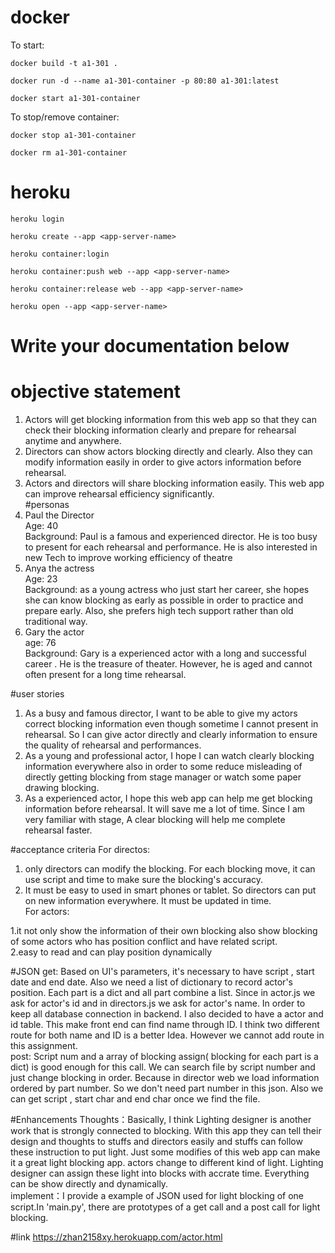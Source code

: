 # docker
To start:

`docker build -t a1-301 .`

`docker run -d --name a1-301-container -p 80:80 a1-301:latest`

`docker start a1-301-container`

To stop/remove container:

`docker stop a1-301-container`

`docker rm a1-301-container`

# heroku
`heroku login`

`heroku create --app <app-server-name>`

`heroku container:login`

`heroku container:push web --app <app-server-name>`

`heroku container:release web --app <app-server-name>`

`heroku open --app <app-server-name>`

# Write your documentation below

# objective statement
1.	Actors will get blocking information from this web app so that they can check their blocking information clearly and prepare for rehearsal anytime and anywhere.
2.	Directors can show actors blocking directly and clearly. Also they can modify information easily in order to give actors information before rehearsal.
3.	Actors and directors will share blocking information easily. This web app can improve rehearsal efficiency significantly. <br />
#personas
1.  Paul the Director  <br />
    Age: 40 <br />
    Background: Paul is a famous and experienced director.  He is too busy to present  for each rehearsal and performance. He is also interested in new Tech to improve working efficiency of theatre
2.	Anya the actress <br />
    Age: 23 <br />
    Background: as a young actress who just start her career, she hopes she can know blocking as early as possible in order to practice and prepare early. Also, she prefers high tech support rather than old traditional way.
3. Gary the actor    <br />
    age: 76          <br />
    Background: Gary is a experienced actor with a long and successful career . He is the treasure of  theater. However, he is aged and  cannot often present for  a long time rehearsal. 
    
#user stories   
1. As a busy and famous director, I want to be able to give my actors correct blocking information even though sometime I cannot present in rehearsal. So I can give actor directly and clearly information to ensure the quality of rehearsal and performances.
2. As a young and professional actor, I hope I can watch clearly blocking information everywhere also  in order to  some reduce misleading of directly getting blocking from stage manager or watch some paper drawing  blocking.
3. As a experienced  actor, I hope this web app  can help me get blocking information before rehearsal. It will save me a lot of time. Since I am very familiar with stage, A clear blocking will help me complete rehearsal faster.

#acceptance criteria
For directos:
1. only directors can modify the blocking. For each blocking move, it can use script and time to make sure the blocking's accuracy.<br />        
2. It must be easy to used in  smart phones or tablet. So directors can put on new information everywhere. It must be updated in time.<br />
For actors:<br />

1.it not only show the information  of their own blocking  also show blocking of some actors who has position conflict and have related script.<br />
2.easy to read and can play position dynamically

#JSON
get: Based on UI's parameters, it's necessary to have script , start date and end date.  Also we need a list of dictionary to record actor's position. Each part is a dict and all part combine a list. Since in actor.js we ask for actor's id and in directors.js we ask for actor's name. In order to keep all database connection  in backend. I also decided to have a actor and id table. This make front end  can find name  through ID.  I think two different route for both name and ID is a better Idea. However we cannot add route in this assignment.<br />
post: Script num and  a array of blocking assign( blocking for each part is a dict) is good enough for this call. We can search file by script number and just change blocking in order. Because in director web we load information  ordered by  part number. So we don't need part number in this json. Also we can get script , start char and end char once we find the file. 






#Enhancements
Thoughts：Basically, I think Lighting designer is another work that is strongly connected to blocking.
With this app they can tell their design and thoughts to stuffs and directors easily and stuffs can follow these instruction to put light.
Just some modifies of this web app can make it a great light blocking app. 
actors change to different kind of light. Lighting designer can assign these light into blocks with accrate time. Everything can be show directly and dynamically.<br />
implement：I provide a example of JSON used for light blocking of one script.In 'main.py', there are prototypes of  a get call and a post call for light blocking. 

#link
https://zhan2158xy.herokuapp.com/actor.html